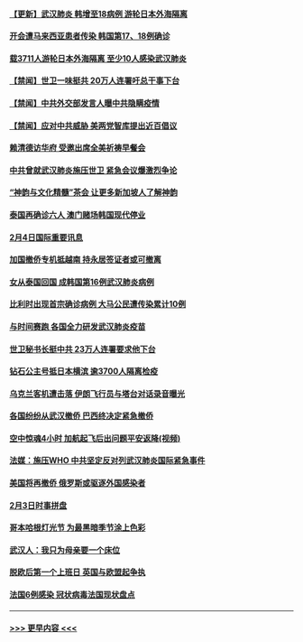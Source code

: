 #### [【更新】武汉肺炎 韩增至18病例 游轮日本外海隔离](../pages/prog202/a102758911.md?t=02051422) 
#### [开会遭马来西亚患者传染 韩国第17、18例确诊](../pages/prog202/a102769600.md?t=02051422) 
#### [载3711人游轮日本外海隔离 至少10人感染武汉肺炎](../pages/prog202/a102769538.md?t=02051422) 
#### [【禁闻】世卫一味挺共 20万人连署吁总干事下台](../pages/prog202/a102769445.md?t=02051422) 
#### [【禁闻】中共外交部发言人曝中共隐瞒疫情](../pages/prog202/a102769400.md?t=02051422) 
#### [【禁闻】应对中共威胁 美两党智库提出近百倡议](../pages/prog202/a102769357.md?t=02051422) 
#### [赖清德访华府  受邀出席全美祈祷早餐会](../pages/prog202/a102769350.md?t=02051422) 
#### [中共曾就武汉肺炎施压世卫 紧急会议爆激烈争论](../pages/prog202/a102769312.md?t=02051422) 
#### [“神韵与文化精髓”茶会 让更多新加坡人了解神韵](../pages/prog202/a102769286.md?t=02051422) 
#### [泰国再确诊六人 澳门赌场韩国现代停业](../pages/prog202/a102769239.md?t=02051422) 
#### [2月4日国际重要讯息](../pages/prog202/a102768884.md?t=02051422) 
#### [加国撤侨专机抵越南 持永居签证者或可撤离](../pages/prog202/a102768877.md?t=02051422) 
#### [女从泰国回国 成韩国第16例武汉肺炎病例](../pages/prog202/a102768669.md?t=02051422) 
#### [比利时出现首宗确诊病例 大马公民遭传染累计10例](../pages/prog202/a102768824.md?t=02051422) 
#### [与时间赛跑 各国全力研发武汉肺炎疫苗](../pages/prog202/a102768738.md?t=02051422) 
#### [世卫秘书长挺中共 23万人连署要求他下台](../pages/prog202/a102768717.md?t=02051422) 
#### [钻石公主号抵日本横滨 逾3700人隔离检疫](../pages/prog202/a102768714.md?t=02051422) 
#### [乌克兰客机遭击落 伊朗飞行员与塔台对话录音曝光](../pages/prog202/a102768645.md?t=02051422) 
#### [各国纷纷从武汉撤侨 巴西终决定紧急撤侨](../pages/prog202/a102768630.md?t=02051422) 
#### [空中惊魂4小时 加航起飞后出问题平安返降(视频)](../pages/prog202/a102768601.md?t=02051422) 
#### [法媒：施压WHO 中共坚定反对列武汉肺炎国际紧急事件](../pages/prog202/a102768584.md?t=02051422) 
#### [美国将再撤侨 俄罗斯或驱逐外国感染者](../pages/prog202/a102768247.md?t=02051422) 
#### [2月3日时事拼盘](../pages/prog202/a102768402.md?t=02051422) 
#### [哥本哈根灯光节 为最黑暗季节涂上色彩](../pages/prog202/a102768369.md?t=02051422) 
#### [武汉人：我只为母亲要一个床位](../pages/prog202/a102768250.md?t=02051422) 
#### [脱欧后第一个上班日 英国与欧盟起争执](../pages/prog202/a102768252.md?t=02051422) 
#### [法国6例感染 冠状病毒法国现状盘点](../pages/prog202/a102768157.md?t=02051422) 

----
#### [ >>> 更早内容 <<< ](../indexes/prog202-earlier.md)
